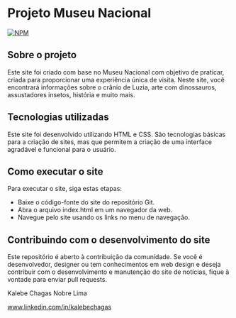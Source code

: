 #  Projeto Museu Nacional
[![NPM](https://img.shields.io/npm/l/react)](https://github.com/kalebechagas/Projeto_Museu_Nacional/blob/main/LICENSE)

## Sobre o projeto

Este site foi criado com base no Museu Nacional com objetivo de praticar, criada para proporcionar uma experiência única de visita. Neste site, você encontrará informações sobre o crânio de Luzia, arte com dinossauros, assustadores insetos, história e muito mais.

## Tecnologias utilizadas
Este site foi desenvolvido utilizando HTML e CSS. São tecnologias básicas para a criação de sites, mas que permitem a criação de uma interface agradável e funcional para o usuário.

## Como executar o site
Para executar o site, siga estas etapas:

- Baixe o código-fonte do site do repositório Git.
- Abra o arquivo index.html em um navegador da web.
- Navegue pelo site usando os links no menu de navegação.

## Contribuindo com o desenvolvimento do site
Este repositório é aberto à contribuição da comunidade. Se você é desenvolvedor, designer ou tem conhecimentos em web design e deseja contribuir com o desenvolvimento e manutenção do site de notícias, fique à vontade para enviar pull requests.

Kalebe Chagas Nobre Lima

www.linkedin.com/in/kalebechagas
